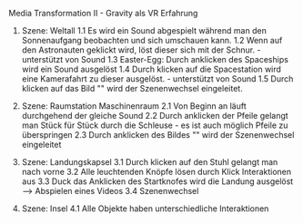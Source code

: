 Media Transformation II - Gravity als VR Erfahrung

1. Szene: Weltall
  1.1 Es wird ein Sound abgespielt während man den Sonnenaufgang beobachten und sich umschauen kann.
  1.2 Wenn auf den Astronauten geklickt wird, löst dieser sich mit der Schnur. - unterstützt von Sound 
  1.3 Easter-Egg: Durch anklicken des Spaceships wird ein Sound ausgelöst
  1.4 Durch klicken auf die Spacestation wird eine Kamerafahrt zu dieser ausgelöst. - unterstützt von Sound 
  1.5 Durch klicken auf das Bild "" wird der Szenenwechsel eingeleitet.
   
2. Szene: Raumstation Maschinenraum
  2.1 Von Beginn an läuft durchgehend der gleiche Sound 
  2.2 Durch anklicken der Pfeile gelangt man Stück für Stück durch die Schleuse - es ist auch möglich Pfeile zu überspringen 
  2.3 Durch anklicken des Bildes "" wird der Szenenwechsel eingeleitet
  
3. Szene: Landungskapsel
  3.1 Durch klicken auf den Stuhl gelangt man nach vorne 
  3.2 Alle leuchtenden Knöpfe lösen durch Klick Interaktionen aus 
  3.3 Duck das Anklicken des Startknofes wird die Landung ausgelöst --> Abspielen eines Videos
  3.4 Szenenwechsel
4. Szene: Insel
  4.1 Alle Objekte haben unterschiedliche Interaktionen 

